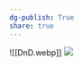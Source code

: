 ```yaml
---
dg-publish: True
share: true
---
```

![[DnD.webp]]
![](https://raw.githubusercontent.com/SlRvb/Obsidian--ITS-Theme/main/Images/Theme-DnD-WOTC--Lightmode.png)

